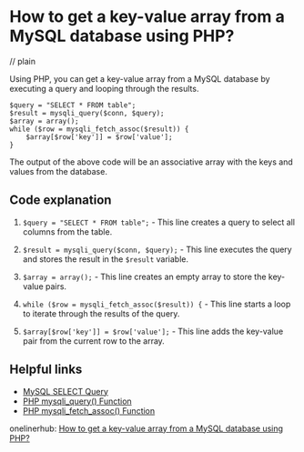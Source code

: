 # How to get a key-value array from a MySQL database using PHP?
// plain

Using PHP, you can get a key-value array from a MySQL database by executing a query and looping through the results.

```
$query = "SELECT * FROM table";
$result = mysqli_query($conn, $query);
$array = array();
while ($row = mysqli_fetch_assoc($result)) {
    $array[$row['key']] = $row['value'];
}
```

The output of the above code will be an associative array with the keys and values from the database.

## Code explanation


1. `$query = "SELECT * FROM table";` - This line creates a query to select all columns from the table.

2. `$result = mysqli_query($conn, $query);` - This line executes the query and stores the result in the `$result` variable.

3. `$array = array();` - This line creates an empty array to store the key-value pairs.

4. `while ($row = mysqli_fetch_assoc($result)) {` - This line starts a loop to iterate through the results of the query.

5. `$array[$row['key']] = $row['value'];` - This line adds the key-value pair from the current row to the array.

## Helpful links

- [MySQL SELECT Query](https://www.w3schools.com/sql/sql_select.asp)
- [PHP mysqli_query() Function](https://www.w3schools.com/php/func_mysqli_query.asp)
- [PHP mysqli_fetch_assoc() Function](https://www.w3schools.com/php/func_mysqli_fetch_assoc.asp)

onelinerhub: [How to get a key-value array from a MySQL database using PHP?](https://onelinerhub.com/php-mysql/how-to-get-a-key-value-array-from-a-mysql-database-using-php)